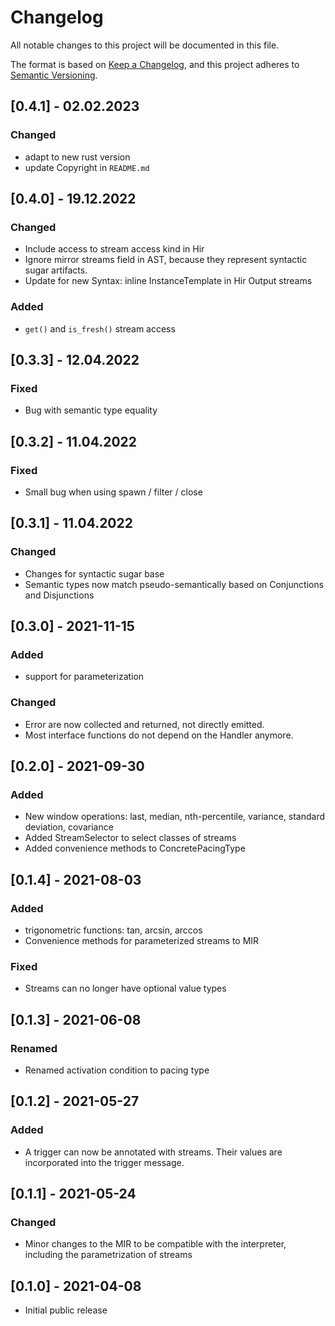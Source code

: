 # Changelog
All notable changes to this project will be documented in this file.

The format is based on [Keep a Changelog](https://keepachangelog.com/en/1.0.0/),
and this project adheres to [Semantic Versioning](https://semver.org/spec/v2.0.0.html).

## [0.4.1] - 02.02.2023

### Changed
- adapt to new rust version
- update Copyright in `README.md`

## [0.4.0] - 19.12.2022

### Changed
- Include access to stream access kind in Hir
- Ignore mirror streams field in AST, because they represent syntactic sugar artifacts.
- Update for new Syntax: inline InstanceTemplate in Hir Output streams

### Added
- `get()` and `is_fresh()` stream access

## [0.3.3] - 12.04.2022

### Fixed
- Bug with semantic type equality

## [0.3.2] - 11.04.2022

### Fixed
- Small bug when using spawn / filter / close

## [0.3.1] - 11.04.2022

### Changed
- Changes for syntactic sugar base
- Semantic types now match pseudo-semantically based on Conjunctions and Disjunctions

## [0.3.0] - 2021-11-15

### Added
- support for parameterization

### Changed
- Error are now collected and returned, not directly emitted.
- Most interface functions do not depend on the Handler anymore.

## [0.2.0] - 2021-09-30

### Added
- New window operations: last, median, nth-percentile, variance, standard deviation, covariance
- Added StreamSelector to select classes of streams
- Added convenience methods to ConcretePacingType

## [0.1.4] - 2021-08-03

### Added
- trigonometric functions: tan, arcsin, arccos
- Convenience methods for parameterized streams to MIR

### Fixed
- Streams can no longer have optional value types

## [0.1.3] - 2021-06-08

### Renamed
- Renamed activation condition to pacing type

## [0.1.2] - 2021-05-27

### Added
- A trigger can now be annotated with streams. Their values are incorporated into the trigger message.

## [0.1.1] - 2021-05-24

### Changed
- Minor changes to the MIR to be compatible with the interpreter, including the parametrization of streams 

## [0.1.0] - 2021-04-08

- Initial public release
